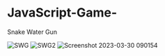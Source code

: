 # JavaScript-Game-
Snake Water Gun

![SWG](https://user-images.githubusercontent.com/112766269/228720872-781f340f-3c54-47c2-b617-6179fabb2d0e.png)
![SWG2](https://user-images.githubusercontent.com/112766269/228721053-46c90b88-c5af-43a0-8796-4cf2a1afbd16.png)
![Screenshot 2023-03-30 090154](https://user-images.githubusercontent.com/112766269/228721345-b3de72a0-6e84-496a-8a58-aeb935aede30.png)
